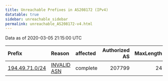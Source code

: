 ```yaml
---
title: Unreachable Prefixes in AS208172 (IPv4)
datatable: true
sidebar: unreachable_sidebar
permalink: unreachable_AS208172-v4.html
---
```


Data as of 2020-03-05 21:15:00 UTC


<div class="datatable-begin"></div>

| Prefix                                                 | Reason                                                                                                 | affected   |   Authorized AS |   MaxLength | Anchor                                         |   unreachable /24s |
|:-------------------------------------------------------|:-------------------------------------------------------------------------------------------------------|:-----------|----------------:|------------:|:-----------------------------------------------|-------------------:|
| [194.49.71.0/24](https://stat.ripe.net/194.49.71.0/24) | [INVALID ASN](https://rpki-validator.ripe.net/announcement-preview?asn=AS208172&prefix=194.49.71.0/24) | complete   |          207799 |          24 | [RIPE](unreachable_RIPE_NCC_RPKI_Root-v4.html) |                  1 |

<div class="datatable-end"></div>